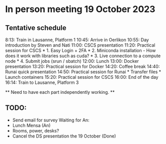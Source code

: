 In person meeting 19 October 2023
==================================

Tentative schedule
------------------
8:13: Train in Lausanne, Platform 1
10:45: Arrive in Oerlikon 
10:55: Day introduction by Steven and Nati
11:00: CSCS presentation
11:20: Practical session for CSCS
    * 1. Easy Login + 2FA
    * 2. Miniconda installation
        - How does it work with libraries such as cuda?
    * 3. Live connection to a compute node
    * 4. Submit jobs (srun / sbatch)
12:00: Lunch
13:00: Docker presentation
13:20: Practical session for Docker
14:20: Coffee break
14:40: Runai quick presentation
14:50: Practical session for Runai
    * Transfer files
    * Launch containers
15:20: Practical session for CSCS
16:00: End of the day
16:14: Train to Lausanne, Platform 3


** Need to have each part independently working. **




TODO:
-----

* Send email for survey
Waiting for An:
* Lunch Mensa (An)
* Rooms, power, desks?
* Cancel the DS presentation the 19 October (Done)

